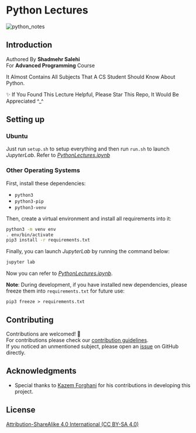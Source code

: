 # Python Lectures
![python_notes](https://github.com/shadmehr-salehi/Python-Lectures/assets/56414145/3bf8e610-d042-4a69-82ea-c5d11dfa2a4d)

## Introduction

Authored By **Shadmehr Salehi**
<br>
For **Advanced Programming** Course

It Almost Contains All Subjects That A CS Student Should Know About Python.
<br>


✨ If You Found This Lecture Helpful, Please Star This Repo, It Would Be Appreciated ^_^

## Setting up

### Ubuntu

Just run `setup.sh` to setup everything and then run `run.sh` to launch *JupyterLab*. Refer to [*PythonLectures.ipynb*](/PythonLectures.ipynb)

### Other Operating Systems

First, install these dependencies:

- `python3`
- `python3-pip`
- `python3-venv`

Then, create a virtual environment and install all requirements into it:

```bash
python3 -m venv env
. env/bin/activate
pip3 install -r requirements.txt
```

Finally, you can launch *JupyterLab* by running the command below:

```bash
jupyter lab
```

Now you can refer to [*PythonLectures.ipynb*](/PythonLectures.ipynb).

**Note**: During development, if you have installed new dependencies, please freeze them into `requirements.txt` for future use:

```shell
pip3 freeze > requirements.txt
```
## Contributing
Contributions are welcomed! 🎉 <br>
For contributions please check our [contribution guidelines](/CONTRIBUTING.md). <br>
If you noticed an unmentioned subject, please open an [issue](https://github.com/shadmehr-salehi/Python-Lectures/issues) on GitHub directly.

## Acknowledgments
- Special thanks to [Kazem Forghani](https://github.com/k-forghani) for his contributions in developing this project.

## License

[Attribution-ShareAlike 4.0 International (CC BY-SA 4.0)](/LICENSE.md)
